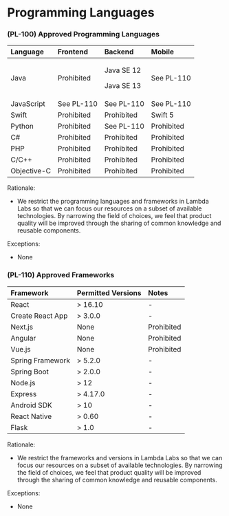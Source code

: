 # Programming Languages

### \(PL-100\) Approved Programming Languages

<table>
  <thead>
    <tr>
      <th style="text-align:left">Language</th>
      <th style="text-align:left">Frontend</th>
      <th style="text-align:left">Backend</th>
      <th style="text-align:left">Mobile</th>
    </tr>
  </thead>
  <tbody>
    <tr>
      <td style="text-align:left">Java</td>
      <td style="text-align:left">Prohibited</td>
      <td style="text-align:left">
        <p>Java SE 12</p>
        <p>Java SE 13</p>
      </td>
      <td style="text-align:left">See PL-110</td>
    </tr>
    <tr>
      <td style="text-align:left">JavaScript</td>
      <td style="text-align:left">See PL-110</td>
      <td style="text-align:left">See PL-110</td>
      <td style="text-align:left">See PL-110</td>
    </tr>
    <tr>
      <td style="text-align:left">Swift</td>
      <td style="text-align:left">Prohibited</td>
      <td style="text-align:left">Prohibited</td>
      <td style="text-align:left">Swift 5</td>
    </tr>
    <tr>
      <td style="text-align:left">Python</td>
      <td style="text-align:left">Prohibited</td>
      <td style="text-align:left">See PL-110</td>
      <td style="text-align:left">Prohibited</td>
    </tr>
    <tr>
      <td style="text-align:left">C#</td>
      <td style="text-align:left">Prohibited</td>
      <td style="text-align:left">Prohibited</td>
      <td style="text-align:left">Prohibited</td>
    </tr>
    <tr>
      <td style="text-align:left">PHP</td>
      <td style="text-align:left">Prohibited</td>
      <td style="text-align:left">Prohibited</td>
      <td style="text-align:left">Prohibited</td>
    </tr>
    <tr>
      <td style="text-align:left">C/C++</td>
      <td style="text-align:left">Prohibited</td>
      <td style="text-align:left">Prohibited</td>
      <td style="text-align:left">Prohibited</td>
    </tr>
    <tr>
      <td style="text-align:left">Objective-C</td>
      <td style="text-align:left">Prohibited</td>
      <td style="text-align:left">Prohibited</td>
      <td style="text-align:left">Prohibited</td>
    </tr>
  </tbody>
</table>

Rationale:

* We restrict the programming languages and frameworks in Lambda Labs so that we can focus our resources on a subset of available technologies. By narrowing the field of choices, we feel that product quality will be improved through the sharing of common knowledge and reusable components.

Exceptions:

* None

### \(PL-110\) Approved Frameworks

| Framework | Permitted Versions | Notes |
| :--- | :--- | :--- |
| React | &gt; 16.10 | - |
| Create React App | &gt; 3.0.0 | - |
| Next.js | None | Prohibited |
| Angular | None | Prohibited |
| Vue.js | None | Prohibited |
| Spring Framework | &gt; 5.2.0 | - |
| Spring Boot | &gt; 2.0.0 | - |
| Node.js | &gt; 12 | - |
| Express | &gt; 4.17.0 | - |
| Android SDK | &gt; 10 | - |
| React Native | &gt; 0.60 | - |
| Flask | &gt; 1.0 | - |

Rationale:

* We restrict the frameworks and versions in Lambda Labs so that we can focus our resources on a subset of available technologies. By narrowing the field of choices, we feel that product quality will be improved through the sharing of common knowledge and reusable components.

Exceptions:

* None


